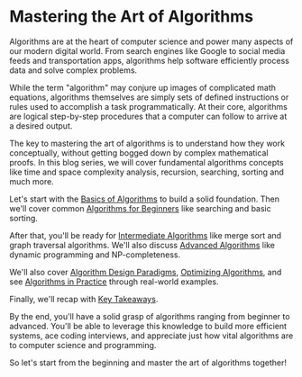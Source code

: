 # Mastering the Art of Algorithms

Algorithms are at the heart of computer science and power many aspects of our modern digital world. From search engines like Google to social media feeds and transportation apps, algorithms help software efficiently process data and solve complex problems.

While the term "algorithm" may conjure up images of complicated math equations, algorithms themselves are simply sets of defined instructions or rules used to accomplish a task programmatically. At their core, algorithms are logical step-by-step procedures that a computer can follow to arrive at a desired output.

The key to mastering the art of algorithms is to understand how they work conceptually, without getting bogged down by complex mathematical proofs. In this blog series, we will cover fundamental algorithms concepts like time and space complexity analysis, recursion, searching, sorting and much more.

Let's start with the [Basics of Algorithms](/basics) to build a solid foundation. Then we'll cover common [Algorithms for Beginners](/beginners) like searching and basic sorting.

After that, you'll be ready for [Intermediate Algorithms](/intermediate) like merge sort and graph traversal algorithms. We'll also discuss [Advanced Algorithms](/advanced) like dynamic programming and NP-completeness. 

We'll also cover [Algorithm Design Paradigms](/design), [Optimizing Algorithms](/optimizing), and see [Algorithms in Practice](/practice) through real-world examples. 

Finally, we'll recap with [Key Takeaways](/recap).

By the end, you'll have a solid grasp of algorithms ranging from beginner to advanced. You'll be able to leverage this knowledge to build more efficient systems, ace coding interviews, and appreciate just how vital algorithms are to computer science and programming.

So let's start from the beginning and master the art of algorithms together!
